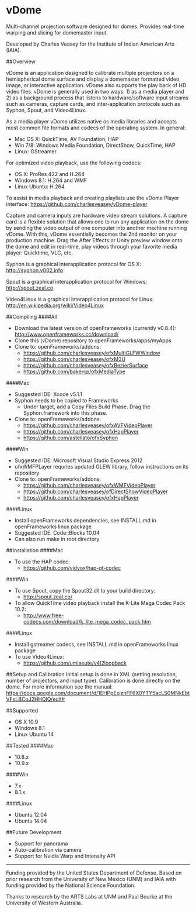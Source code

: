 vDome
=====

Multi-channel projection software designed for domes. Provides real-time warping and slicing for domemaster input.  

Developed by Charles Veasey for the Institute of Indian American Arts (IAIA).  

##Overview

vDome is an application designed to calibrate multiple projectors on a hemispherical dome surface and display a domemaster formatted video, image, or interactive application. vDome also supports the play back of HD video files. vDome is generally used in two ways: 1) as a media player and 2) as a background process that listens to hardware/software input streams such as cameras, capture cards, and inter-application protocols such as Syphon, Spout, and Video4Linux.

As a media player vDome utilizes native os media libraries and accepts most common file formats and codecs of the operating system. In general:
  - Mac OS X: QuickTime, AV Foundation, HAP
  - Win 7/8: Windows Media Foundation, DirectShow, QuickTime, HAP
  - Linux: GStreamer

For optimized video playback, use the following codecs:
  - OS X: ProRes 422 and H.264
  - Windows 8.1: H.264 and WMF
  - Linux Ubuntu: H.264

To assist in media playback and creating playlists use the vDome Player interface:
https://github.com/charlesveasey/vDome-player  

Capture and camera inputs are hardware video stream solutions. A capture card is a flexible solution that allows one to run any application on the dome by sending the video output of one computer into another machine running vDome. With this, vDome essentially becomes the 2nd monitor on your production machine. Drag the After Effects or Unity preview window onto the dome and edit in real-time, play videos through your favorite media player: Quicktime, VLC, etc. 

Syphon is a graphical interapplication protocol for OS X:   
http://syphon.v002.info  

Spout is a graphical interapplication protocol for Windows:   
http://spout.zeal.co 

Video4Linux is a graphical interapplication protocol for Linux:   
http://en.wikipedia.org/wiki/Video4Linux

##Compiling
####All
  - Download the latest version of openFrameworks (currently v0.8.4): http://www.openframeworks.cc/download/
  - Clone this (vDome) repository to openFrameworks/apps/myApps
  - Clone to: openFrameworks/addons:
    - https://github.com/charlesveasey/ofxMultiGLFWWindow
    - https://github.com/charlesveasey/ofxM3U
    - https://github.com/charlesveasey/ofxBezierSurface
    - https://github.com/bakercp/ofxMediaType

####Mac
  - Suggested IDE: Xcode v5.1.1
  - Syphon needs to be copied to Frameworks
    - Under target, add a Copy Files Build Phase. Drag the Syphon.framework into this phase.
  - Clone to: openFrameworks/addons:
    - https://github.com/charlesveasey/ofxAVFVideoPlayer
    - https://github.com/charlesveasey/ofxHapPlayer
    - https://github.com/astellato/ofxSyphon

####Win
  - Suggested IDE: Microsoft Visual Studio Express 2012
  - ofxWMFPLayer requries updated GLEW library, follow instructions on its repository
  - Clone to: openFrameworks/addons:
    - https://github.com/charlesveasey/ofxWMFVideoPlayer
    - https://github.com/charlesveasey/ofDirectShowVideoPlayer
    - https://github.com/charlesveasey/ofxHapPlayer

####Linux
  - Install openFrameworks dependencies, see INSTALL.md in openFrameworks linux package
  - Suggested IDE: Code::Blocks 10.04 
  - Can also run make in root directory

##Installation
####Mac
  - To use the HAP codec:
    - https://github.com/vidvox/hap-qt-codec

####Win
  - To use Spout, copy the Spout32.dll to your build directory:
  	- http://spout.zeal.co/
  - To allow QuickTime video playback install the K-Lite Mega Codec Pack 10.2: 
    - http://www.free-codecs.com/download/k_lite_mega_codec_pack.htm

####Linux
  - Install gstreamer codecs, see INSTALL.md in openFrameworks linux package
  - To use Video4Linux: 
  	- https://github.com/umlaeute/v4l2loopback

##Setup and Calibration
Initial setup is done in XML (setting resolution, number of projectors, and input type). Calibration is done directly on the dome. For more information see the manual:   
https://docs.google.com/document/d/1EHPpExjznFF6X0YTY5acLS0MNkEbtVFsLBCoJ2HHQlQ/edit#

##Supported
  - OS X 10.9
  - Windows 8.1
  - Linux Ubuntu 14

##Tested
####Mac
  - 10.8.x
  - 10.9.x

####Win
  - 7.x
  - 8.1.x

####Linux
  - Ubuntu 12.04 
  - Ubuntu 14.04

##Future Development
  - Support for panorama
  - Auto-calibration via camera  
  - Support for Nvidia Warp and Intensity API
  
---
Funding provided by the United States Department of Defense. Based on prior research from the University of New Mexico (UNM) and IAIA with funding provided by the National Science Foundation.

Thanks to research by the ARTS Labs at UNM and Paul Bourke at the University of Western Australia.
